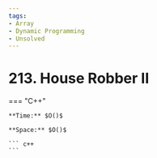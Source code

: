 ```yaml
---
tags:
- Array
- Dynamic Programming
- Unsolved
---
```



# 213. House Robber II

=== "C++"

    **Time:** $O()$

    **Space:** $O()$

    ``` c++
    ```